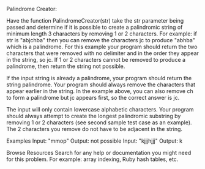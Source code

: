 
Palindrome Creator:


Have the function PalindromeCreator(str) take the str parameter being passed and determine if it is possible to create a palindromic string of minimum length 3 characters by removing 1 or 2 characters. For example: if str is "abjchba" then you can remove the characters jc to produce "abhba" which is a palindrome. For this example your program should return the two characters that were removed with no delimiter and in the order they appear in the string, so jc. If 1 or 2 characters cannot be removed to produce a palindrome, then return the string not possible.

If the input string is already a palindrome, your program should return the string palindrome. Your program should always remove the characters that appear earlier in the string. In the example above, you can also remove ch to form a palindrome but jc appears first, so the correct answer is jc.

The input will only contain lowercase alphabetic characters. Your program should always attempt to create the longest palindromic substring by removing 1 or 2 characters (see second sample test case as an example). The 2 characters you remove do not have to be adjacent in the string.


Examples
Input: "mmop"
Output: not possible
Input: "kjjjhjjj"
Output: k


Browse Resources
Search for any help or documentation you might need for this problem. For example: array indexing, Ruby hash tables, etc.
